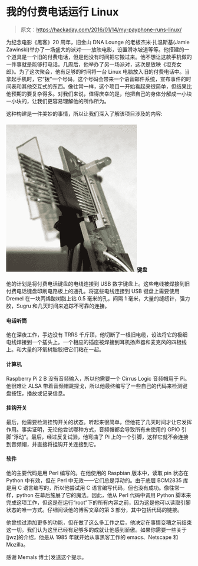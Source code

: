 # 我的付费电话运行 Linux

> 原文：<https://hackaday.com/2016/01/14/my-payphone-runs-linux/>

为纪念电影《黑客》20 周年，旧金山 DNA Lounge 的老板杰米·扎温斯基(Jamie Zawinski)举办了一场盛大的派对——放映电影，设置滑冰坡道等等。他搭建的一个道具是一个旧的付费电话，但是他没有时间把它搬过来。他不想让这款手机做的一件事就是能够打电话。几周后，他举办了另一场派对，这次是放映《坦克女郎》。为了这次聚会，他有足够的时间将一台 Linux 电脑放入旧的付费电话中。当拿起手机时，它“拨”一个号码，这个号码会带来一个语音邮件系统，宣布事件的时间表和其他交互式的东西。像往常一样，这个项目一开始看起来很简单，但结果比他预期的要复杂得多。对我们来说，值得庆幸的是，他把自己的身体分解成一小块一小块的，让我们更容易理解他的所作所为。

这种构建是一件美妙的事情，所以让我们深入了解该项目涉及的内容:

#### ![sewing-needles-making-connections](img/d37cb5ac3036134d568a9a3bfc66186a.png)键盘

他的计划是将付费电话键盘的电线连接到 USB 数字键盘上。这些电线被焊接到旧付费电话键盘印刷电路板上的通孔。将这些电线连接到 USB 键盘上需要使用 Dremel 在一块丙烯酸树脂上钻 0.5 毫米的孔，间隔 1 毫米，大量的缝纫针，强力胶，Sugru 和几天时间来追踪不可靠的连接。

#### 电话听筒

他在深夜工作，手边没有 TRRS 千斤顶，他切断了一根旧电缆，设法将它的极细电线焊接到一个插头上。一个相应的插座被焊接到耳机扬声器和麦克风的四根线上。和大量的环氧树脂胶把它们粘在一起。

#### 计算机

Raspberry Pi 2 B 没有音频输入，所以他需要一个 Cirrus Logic 音频帽用于 Pi。他很难让 ALSA 带着音频帽跳探戈，所以他最终编写了一些自己的代码来检测键盘按钮，播放或记录信息。

#### 挂钩开关

最后，他需要检测挂钩开关的状态。听起来很简单，但他花了几天时间才让它发挥作用。事实证明，无论他尝试哪种方式，音频帽都会导致所有未使用的 GPIO 引脚“浮动”。最后，经过反复试验，他弯曲了 Pi 上的一个引脚，这样它就不会连接到音频帽，并直接将挂钩开关连接到它。

#### 软件

他的主要代码是用 Perl 编写的。在他使用的 Raspbian 版本中，读取 pin 状态在 Python 中有效，但在 Perl 中无效——它们总是浮动的。由于底层 BCM2835 库是用 C 语言编写的，所以他尝试用 C 语言编写代码，但也没有成功。像往常一样，python 在幕后施展了它的魔法。因此，他从 Perl 代码中调用 Python 脚本来完成这项工作，但这是在运行“root”下的所有内容之前，因为这是他可以读取引脚状态的唯一方式。仔细阅读他的博客文章的第 3 部分，其中包括代码的链接。

他曾想过添加更多的功能，但在做了这么多工作之后，他决定在事情变糟之前结束这一切。我们认为这里已经有足够多的成就让他感到骄傲。如果你需要一些关于[jwz]的介绍，他是从 1985 年就开始从事黑客工作的 emacs、Netscape 和 Mozilla。

感谢 Memals 博士]发送这个提示。